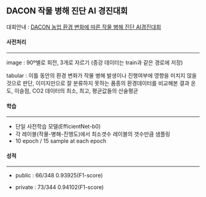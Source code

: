 ## DACON 작물 병해 진단 AI 경진대회

대회안내 : [DACON 농업 환경 변화에 따른 작물 병해 진단 AI경진대회][1]

[1]:https://dacon.io/competitions/official/235870/overview/description



#### 사전처리

------

image : 90º별로 회전, 3개로 자르기 (증강 데이터는 train과 같은 경로에 저장)

tabular : 이틀 동안의 환경 변화가 작물 병해 발생이나 진행여부에 영향을 미치지 않을 것으로 판단, 이미지만으로 잘 분류하지 못하는 품종의 환경데이터를 비교해본 결과 온도, 이슬점, CO2 데이터의 최소, 최고, 평균값들의 산술평균



#### 학습

------

* 단일 사전학습 모델(EfficientNet-b0)
* 각 레이블(작물-병해-진행도)에서 최소갯수 레이블의 갯수만큼 샘플링
* 10 epoch  / 15 sample at each epoch



#### 성적

------

* public : 66/348 0.93925(F1-score)

+ private : 73/344 0.94102(F1-score)

